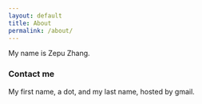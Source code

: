 ```yaml
---
layout: default
title: About
permalink: /about/
---
```


My name is Zepu Zhang.


### Contact me

My first name, a dot, and my last name, hosted by gmail.
